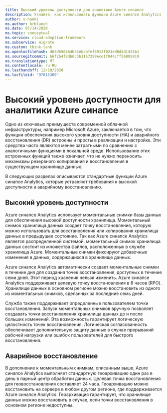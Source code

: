 ```yaml
---
title: Высокий уровень доступности для аналитики Azure синапсе
description: Узнайте, как использовать функции Azure синапсе Analytics для решения требований к высокой доступности и аварийному восстановлению.
author: v-hanki
ms.author: brblanch
ms.date: 07/14/2020
ms.topic: conceptual
ms.service: cloud-adoption-framework
ms.subservice: migrate
ms.custom: think-tank
ms.openlocfilehash: d63d656864b55ebabfef8913f021ed0d8d1435b1
ms.sourcegitcommit: b6f2b4f8db6c3b1157299ece1f044cff56895919
ms.translationtype: MT
ms.contentlocale: ru-RU
ms.lasthandoff: 12/10/2020
ms.locfileid: "97015309"
---
```

# <a name="high-availability-for-azure-synapse-analytics"></a>Высокий уровень доступности для аналитики Azure синапсе

Одно из ключевых преимуществ современной облачной инфраструктуры, например Microsoft Azure, заключается в том, что функции обеспечения высокого уровня доступности (HA) и аварийного восстановления (DR) встроены и просты в реализации и настройке. Эти средства часто являются менее затратными по сравнению с аналогичными функциями в локальной среде. Использование этих встроенных функций также означает, что не нужно переносить механизмы резервного копирования и восстановления в существующем хранилище данных.

В следующих разделах описываются стандартные функции Azure синапсе Analytics, которые устраняют требования к высокой доступности и аварийному восстановлению.

## <a name="high-availability"></a>Высокий уровень доступности

Azure синапсе Analytics использует моментальные снимки базы данных для обеспечения высокой доступности хранилища. Моментальный снимок хранилища данных создает точку восстановления, которую можно использовать для восстановления или копирования хранилища данных в предыдущее состояние. Так как Azure синапсе Analytics является распределенной системой, моментальный снимок хранилища данных состоит из множества файлов, расположенных в службе хранилища Azure. Моментальные снимки фиксируют добавочные изменения в данных, содержащихся в хранилище данных.

Azure синапсе Analytics автоматически создает моментальные снимки в течение дня для создания точек восстановления, доступных в течение семи дней. Этот период хранения нельзя изменить. Azure синапсе Analytics поддерживает целевую точку восстановления в 8 часов (RPO). Хранилище данных в основном регионе можно восстановить из одного из моментальных снимков, сделанных за последние семь дней.

Служба также поддерживает определенные пользователем точки восстановления. Запуск моментальных снимков вручную позволяет создавать точки восстановления хранилища данных до и после больших изменений. Эта возможность гарантирует логическую целостность точек восстановления. Логическая согласованность обеспечивает дополнительную защиту данных в случае прерываний рабочей нагрузки или ошибок пользователей для быстрого восстановления.

## <a name="disaster-recovery"></a>Аварийное восстановление

В дополнение к моментальным снимкам, описанным выше, Azure синапсе Analytics выполняет стандартную геоархивацию один раз в день в парный центр обработки данных. Целевая точка восстановления для геовосстановления составляет 24 часа. Геоархивацию можно восстановить на сервере в любом другом регионе, где поддерживается Azure синапсе Analytics. Геоархивация гарантирует, что хранилище данных можно восстановить в случае, если точки восстановления в основном регионе недоступны.
